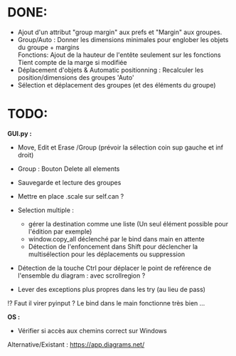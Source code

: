# DONE:
+ Ajout d'un attribut  "group margin" aux prefs et "Margin" aux groupes.
+ Group/Auto : Donner les dimensions minimales pour englober les objets du groupe + margins  
    Fonctions: Ajout de la hauteur de l'entête seulement sur les fonctions
    Tient compte de la marge si modifiée  
+ Déplacement d'objets & Automatic positionning : Recalculer les position/dimensions des groupes 'Auto'
+ Sélection et déplacement des groupes (et des éléments du groupe)

# TODO:
**GUI.py :** 
+ Move, Edit et Erase /Group (prévoir la sélection coin sup gauche et inf droit)
+ Group : Bouton Delete all elements
+ Sauvegarde et lecture des groupes

+ Mettre en place .scale sur self.can ?   
+ Selection multiple :
  + gérer la destination comme une liste (Un seul élément possible pour l'édition par exemple)
  + window.copy_all déclenché par le bind dans main en attente
  + Détection de l'enfoncement dans Shift pour déclencher la multisélection pour les déplacements ou suppression
+ Détection de la touche Ctrl pour déplacer le point de reférence de l'ensemble du diagram : avec scrollregion ?  
+ Lever des exceptions plus propres dans les try (au lieu de pass)

!? Faut il virer pyinput ? Le bind dans le main fonctionne très bien ...

**OS :**
+ Vérifier si accès aux chemins correct sur Windows  

Alternative/Existant : https://app.diagrams.net/
